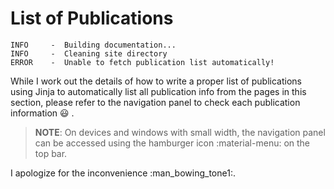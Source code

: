 # List of Publications

```
INFO     -  Building documentation...
INFO     -  Cleaning site directory
ERROR    -  Unable to fetch publication list automatically!
```

While I work out the details of how to write a proper list of publications using
Jinja to automatically list all publication info from the pages in this section,
please refer to the navigation panel to check each publication information
:smiley: .

> **NOTE**: On devices and windows with small width, the navigation panel can be
> accessed using the hamburger icon :material-menu: on the top bar.

I apologize for the inconvenience :man_bowing_tone1:.
